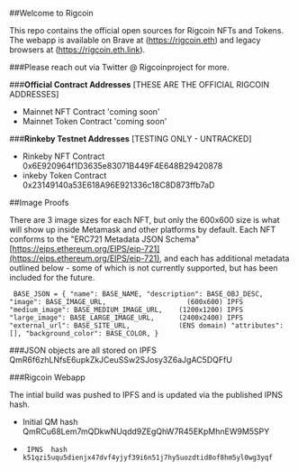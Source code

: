 ##Welcome to Rigcoin

This repo contains the official open sources for Rigcoin NFTs and Tokens. The webapp is available
on Brave at (https://rigcoin.eth) and legacy browsers at (https://rigcoin.eth.link).


###Please reach out via Twitter @ Rigcoinproject for more.


###**Official Contract Addresses** [THESE ARE THE OFFICIAL RIGCOIN ADDRESSES]

- Mainnet NFT Contract   'coming soon'
- Mainnet Token Contract 'coming soon'


###**Rinkeby Testnet Addresses** [TESTING ONLY - UNTRACKED]
- Rinkeby NFT Contract   0x6E920964f1D3635e83071B449F4E648B29420878
- inkeby Token Contract 0x23149140a53E618A96E921336c18C8D873ffb7aD


##Image Proofs

There are 3 image sizes for each NFT, but only the 600x600 size is what
will show up inside Metamask and other platforms by default. Each NFT conforms to the
"ERC721 Metadata JSON Schema" [https://eips.ethereum.org/EIPS/eip-721](https://eips.ethereum.org/EIPS/eip-721), and each has
additional metadata outlined below - some of which is not currently supported, but
has been included for the future.

` BASE_JSON = {
    "name": BASE_NAME,
    "description": BASE_OBJ_DESC,            
    "image": BASE_IMAGE_URL,                    (600x600) IPFS
    "medium_image": BASE_MEDIUM_IMAGE_URL,    (1200x1200) IPFS
    "large_image": BASE_LARGE_IMAGE_URL,      (2400x2400) IPFS
    "external_url": BASE_SITE_URL,            (ENS domain)
    "attributes": [],
    "background_color": BASE_COLOR,
}`

###JSON objects are all stored on IPFS QmR6f6zhLNfsE6upkZkJCeuSSw2SJosy3Z6aJgAC5DQFfU


###Rigcoin Webapp

The intial build was pushed to IPFS and is updated via the published IPNS hash.

- Initial QM hash QmRCu68Lem7mQDkwNUqdd9ZEgQhW7R45EKpMhnEW9M5SPY
-      IPNS  hash k51qzi5uqu5dienjx47dvf4yjyf39i6n51j7hy5uozdtid8of8hm5yl0wg3yqf
